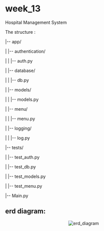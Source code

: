 # week_13
Hospital Management System



The structure :

|-- app/

|   |-- authentication/

|   |   |-- auth.py

|   |-- database/

|   |   |-- db.py

|   |-- models/

|   |   |-- models.py

|   |-- menu/

|   |   |-- menu.py

|   |-- logging/

|   |   |-- log.py

|-- tests/

|   |-- test_auth.py

|   |-- test_db.py

|   |-- test_models.py

|   |-- test_menu.py

|-- Main.py


## erd diagram:

<p align="center"><img src="C:\Users\Mediarayan\Desktop\MySQL_demo_physical_data_model.png" alt="erd_diagram"> </p>